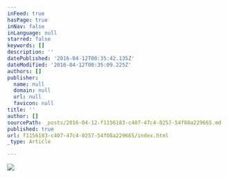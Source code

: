 ```yaml
---
inFeed: true
hasPage: true
inNav: false
inLanguage: null
starred: false
keywords: []
description: ''
datePublished: '2016-04-12T00:35:42.135Z'
dateModified: '2016-04-12T00:35:09.225Z'
authors: []
publisher:
  name: null
  domain: null
  url: null
  favicon: null
title: ''
author: []
sourcePath: _posts/2016-04-12-f1156183-c407-47c4-8257-54f08a229665.md
published: true
url: f1156183-c407-47c4-8257-54f08a229665/index.html
_type: Article

---
```

![](https://the-grid-user-content.s3-us-west-2.amazonaws.com/a4e53561-686e-45f8-b071-52a2d93cc15e.jpg)